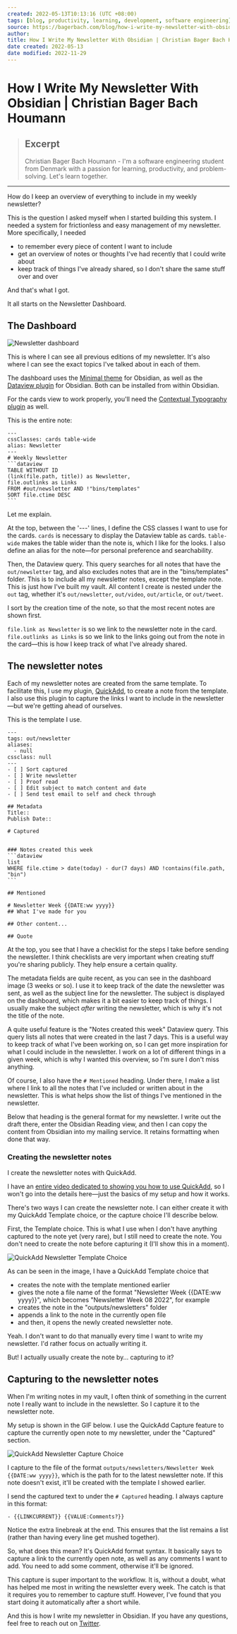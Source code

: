 ```yaml
---
created: 2022-05-13T10:13:16 (UTC +08:00)
tags: [blog, productivity, learning, development, software engineering]
source: https://bagerbach.com/blog/how-i-write-my-newsletter-with-obsidian
author: 
title: How I Write My Newsletter With Obsidian | Christian Bager Bach Houmann
date created: 2022-05-13
date modified: 2022-11-29
---
```


# How I Write My Newsletter With Obsidian | Christian Bager Bach Houmann

> ## Excerpt
> Christian Bager Bach Houmann - I'm a software engineering student from Denmark with a passion for learning, productivity, and problem-solving. Let's learn together.

---

How do I keep an overview of everything to include in my weekly newsletter?

This is the question I asked myself when I started building this system. I needed a system for frictionless and easy management of my newsletter. More specifically, I needed

- to remember every piece of content I want to include
- get an overview of notes or thoughts I've had recently that I could write about
- keep track of things I've already shared, so I don't share the same stuff over and over

And that's what I got.

It all starts on the Newsletter Dashboard.

## The Dashboard

![Newsletter dashboard](https://bagerbach.com/uploads/newsletter_dashboard.png)

This is where I can see all previous editions of my newsletter. It's also where I can see the exact topics I've talked about in each of them.

The dashboard uses the [Minimal theme](https://github.com/kepano/obsidian-minimal) for Obsidian, as well as the [Dataview plugin](obsidian://show-plugin?id=dataview) for Obsidian. Both can be installed from within Obsidian.

For the cards view to work properly, you'll need the [Contextual Typography plugin](obsidian://show-plugin?id=obsidian-contextual-typography) as well.

This is the entire note:

````
---
cssClasses: cards table-wide
alias: Newsletter
---
# Weekly Newsletter
```dataview
TABLE WITHOUT ID
(link(file.path, title)) as Newsletter,
file.outlinks as Links
FROM #out/newsletter AND !"bins/templates"
SORT file.ctime DESC
```
````

Let me explain.

At the top, between the '---' lines, I define the CSS classes I want to use for the cards. `cards` is necessary to display the Dataview table as cards. `table-wide` makes the table wider than the note is, which I like for the looks. I also define an alias for the note—for personal preference and searchability.

Then, the Dataview query. This query searches for all notes that have the `out/newsletter` tag, and also excludes notes that are in the "bins/templates" folder. This is to include all my newsletter notes, except the template note. This is just how I've built my vault. All content I create is nested under the `out` tag, whether it's `out/newsletter`, `out/video`, `out/article`, or `out/tweet`.

I sort by the creation time of the note, so that the most recent notes are shown first.

`file.link as Newsletter` is so we link to the newsletter note in the card. `file.outlinks as Links` is so we link to the links going out from the note in the card—this is how I keep track of what I've already shared.

## The newsletter notes

Each of my newsletter notes are created from the same template. To facilitate this, I use my plugin, [QuickAdd](obsidian://show-plugin?id=quickadd), to create a note from the template. I also use this plugin to capture the links I want to include in the newsletter—but we're getting ahead of ourselves.

This is the template I use.

````
---
tags: out/newsletter
aliases:
  - null
cssclass: null
---
- [ ] Sort captured
- [ ] Write newsletter
- [ ] Proof read
- [ ] Edit subject to match content and date
- [ ] Send test email to self and check through

## Metadata
Title:: 
Publish Date:: 

# Captured


### Notes created this week
```dataview
list
WHERE file.ctime > date(today) - dur(7 days) AND !contains(file.path, "bin")
```

## Mentioned

# Newsletter Week {{DATE:ww yyyy}}
## What I've made for you

## Other content...

## Quote
````

At the top, you see that I have a checklist for the steps I take before sending the newsletter. I think checklists are very important when creating stuff you're sharing publicly. They help ensure a certain quality.

The metadata fields are quite recent, as you can see in the dashboard image (3 weeks or so). I use it to keep track of the date the newsletter was sent, as well as the subject line for the newsletter. The subject is displayed on the dashboard, which makes it a bit easier to keep track of things. I usually make the subject _after_ writing the newsletter, which is why it's not the title of the note.

A quite useful feature is the "Notes created this week" Dataview query. This query lists all notes that were created in the last 7 days. This is a useful way to keep track of what I've been working on, so I can get more inspiration for what I could include in the newsletter. I work on a lot of different things in a given week, which is why I wanted this overview, so I'm sure I don't miss anything.

Of course, I also have the `# Mentioned` heading. Under there, I make a list where I link to all the notes that I've included or written about in the newsletter. This is what helps show the list of things I've mentioned in the newsletter.

Below that heading is the general format for my newsletter. I write out the draft there, enter the Obsidian Reading view, and then I can copy the content from Obsidian into my mailing service. It retains formatting when done that way.

### Creating the newsletter notes

I create the newsletter notes with QuickAdd.

I have an [entire video dedicated to showing you how to use QuickAdd](https://youtu.be/gYK3VDQsZJo), so I won't go into the details here—just the basics of my setup and how it works.

There's two ways I can create the newsletter note. I can either create it with my QuickAdd Template choice, or the capture choice I'll describe below.

First, the Template choice. This is what I use when I don't have anything captured to the note yet (very rare), but I still need to create the note. You don't need to create the note before capturing it (I'll show this in a moment).

![QuickAdd Newsletter Template Choice](https://bagerbach.com/uploads/quickadd_newsletter_create.png)

As can be seen in the image, I have a QuickAdd Template choice that

- creates the note with the template mentioned earlier
- gives the note a file name of the format "Newsletter Week {{DATE:ww yyyy}}", which becomes "Newsletter Week 08 2022", for example
- creates the note in the "outputs/newsletters" folder
- appends a link to the note in the currently open file
- and then, it opens the newly created newsletter note.

Yeah. I don't want to do that manually every time I want to write my newsletter. I'd rather focus on actually writing it.

But! I actually usually create the note by… capturing to it?

## Capturing to the newsletter notes

When I'm writing notes in my vault, I often think of something in the current note I really want to include in the newsletter. So I capture it to the newsletter note.

My setup is shown in the GIF below. I use the QuickAdd Capture feature to capture the currently open note to my newsletter, under the "Captured" section.

![QuickAdd Newsletter Capture Choice](https://bagerbach.com/uploads/quickadd_newsletter_capture.gif)

I capture to the file of the format `outputs/newsletters/Newsletter Week {{DATE:ww yyyy}}`, which is the path for to the latest newsletter note. If this note doesn't exist, it'll be created with the template I showed earlier.

I send the captured text to under the `# Captured` heading. I always capture in this format:

```
- {{LINKCURRENT}} {{VALUE:Comments?}}
```

Notice the extra linebreak at the end. This ensures that the list remains a list (rather than having every line get mushed together).

So, what does this mean? It's QuickAdd format syntax. It basically says to capture a link to the currently open note, as well as any comments I want to add. You need to add some comment, otherwise it'll be ignored.

This capture is super important to the workflow. It is, without a doubt, what has helped me most in writing the newsletter every week. The catch is that it requires you to remember to capture stuff. However, I've found that you start doing it automatically after a short while.

And this is how I write my newsletter in Obsidian. If you have any questions, feel free to reach out on [Twitter](https://twitter.com/chrisbbh).
